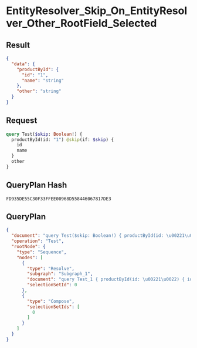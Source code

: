 # EntityResolver_Skip_On_EntityResolver_Other_RootField_Selected

## Result

```json
{
  "data": {
    "productById": {
      "id": "1",
      "name": "string"
    },
    "other": "string"
  }
}
```

## Request

```graphql
query Test($skip: Boolean!) {
  productById(id: "1") @skip(if: $skip) {
    id
    name
  }
  other
}
```

## QueryPlan Hash

```text
FD935DE55C30F33FFEE00968D558446067817DE3
```

## QueryPlan

```json
{
  "document": "query Test($skip: Boolean!) { productById(id: \u00221\u0022) @skip(if: $skip) { id name } other }",
  "operation": "Test",
  "rootNode": {
    "type": "Sequence",
    "nodes": [
      {
        "type": "Resolve",
        "subgraph": "Subgraph_1",
        "document": "query Test_1 { productById(id: \u00221\u0022) { id name } other }",
        "selectionSetId": 0
      },
      {
        "type": "Compose",
        "selectionSetIds": [
          0
        ]
      }
    ]
  }
}
```

